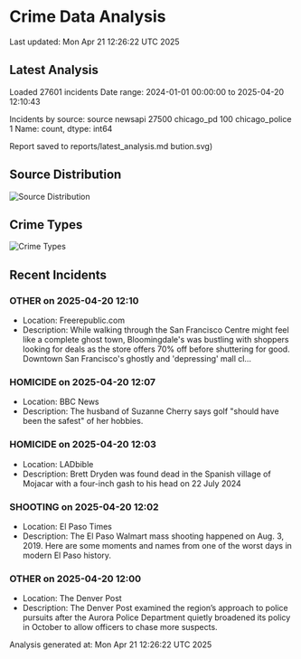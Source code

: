 # Crime Data Analysis
Last updated: Mon Apr 21 12:26:22 UTC 2025

## Latest Analysis

Loaded 27601 incidents
Date range: 2024-01-01 00:00:00 to 2025-04-20 12:10:43

Incidents by source:
source
newsapi           27500
chicago_pd          100
chicago_police        1
Name: count, dtype: int64

Report saved to reports/latest_analysis.md
bution.svg)

## Source Distribution
![Source Distribution](images/source_distribution.svg)

## Crime Types
![Crime Types](images/crime_types.svg)

## Recent Incidents

### OTHER on 2025-04-20 12:10
- Location: Freerepublic.com
- Description: While walking through the San Francisco Centre might feel like a complete ghost town, Bloomingdale's was bustling with shoppers looking for deals as the store offers 70% off before shuttering for good. Downtown San Francisco's ghostly and 'depressing' mall cl…


### HOMICIDE on 2025-04-20 12:07
- Location: BBC News
- Description: The husband of Suzanne Cherry says golf "should have been the safest" of her hobbies.


### HOMICIDE on 2025-04-20 12:03
- Location: LADbible
- Description: Brett Dryden was found dead in the Spanish village of Mojacar with a four-inch gash to his head on 22 July 2024


### SHOOTING on 2025-04-20 12:02
- Location: El Paso Times
- Description: The El Paso Walmart mass shooting happened on Aug. 3, 2019. Here are some moments and names from one of the worst days in modern El Paso history.


### OTHER on 2025-04-20 12:00
- Location: The Denver Post
- Description: The Denver Post examined the region’s approach to police pursuits after the Aurora Police Department quietly broadened its policy in October to allow officers to chase more suspects.

Analysis generated at: Mon Apr 21 12:26:22 UTC 2025
